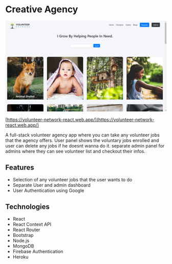 # Creative Agency
![alt text](src/images/volunteer_network.jpg)


[https://volunteer-network-react.web.app/](https://volunteer-network-react.web.app/)

A full-stack volunteer agency app where you can take any volunteer jobs that the agency offers.  User panel shows the voluntary jobs enrolled and user can delete any jobs if he doesnt wanna do it. separate admin panel for admins where they can see volunteer list and checkout their infos. 

## Features
- Selection of any volunteer jobs that the user wants to do
- Separate User and admin dashboard
- User Authentication using Google



## Technologies
- React
- React Context API
- React Router
- Bootstrap
- Node.js
- MongoDB
- Firebase Authentication
- Heroku
